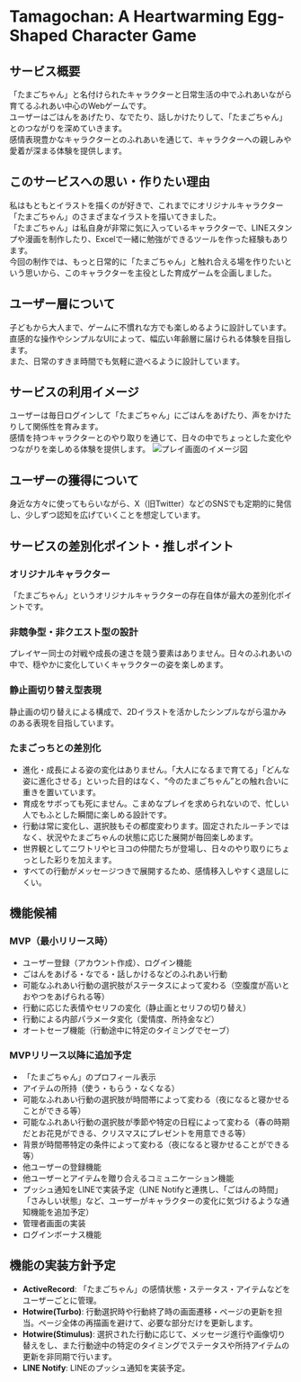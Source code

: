 # Tamagochan: A Heartwarming Egg-Shaped Character Game

## サービス概要
「たまごちゃん」と名付けられたキャラクターと日常生活の中でふれあいながら育てるふれあい中心のWebゲームです。  
ユーザーはごはんをあげたり、なでたり、話しかけたりして、「たまごちゃん」とのつながりを深めていきます。  
感情表現豊かなキャラクターとのふれあいを通じて、キャラクターへの親しみや愛着が深まる体験を提供します。

## このサービスへの思い・作りたい理由
私はもともとイラストを描くのが好きで、これまでにオリジナルキャラクター「たまごちゃん」のさまざまなイラストを描いてきました。  
「たまごちゃん」は私自身が非常に気に入っているキャラクターで、LINEスタンプや漫画を制作したり、Excelで一緒に勉強ができるツールを作った経験もあります。  
今回の制作では、もっと日常的に「たまごちゃん」と触れ合える場を作りたいという思いから、このキャラクターを主役とした育成ゲームを企画しました。

## ユーザー層について
子どもから大人まで、ゲームに不慣れな方でも楽しめるように設計しています。  
直感的な操作やシンプルなUIによって、幅広い年齢層に届けられる体験を目指します。  
また、日常のすきま時間でも気軽に遊べるように設計しています。

## サービスの利用イメージ
ユーザーは毎日ログインして「たまごちゃん」にごはんをあげたり、声をかけたりして関係性を育みます。  
感情を持つキャラクターとのやり取りを通じて、日々の中でちょっとした変化やつながりを楽しめる体験を提供します。
![プレイ画面のイメージ図](https://i.gyazo.com/f6891cb8c7f4cf460b9b1a8136a3fdfc.png)

## ユーザーの獲得について
身近な方々に使ってもらいながら、X（旧Twitter）などのSNSでも定期的に発信し、少しずつ認知を広げていくことを想定しています。

## サービスの差別化ポイント・推しポイント
### オリジナルキャラクター
「たまごちゃん」というオリジナルキャラクターの存在自体が最大の差別化ポイントです。  

### 非競争型・非クエスト型の設計
プレイヤー同士の対戦や成長の速さを競う要素はありません。日々のふれあいの中で、穏やかに変化していくキャラクターの姿を楽しめます。

### 静止画切り替え型表現
静止画の切り替えによる構成で、2Dイラストを活かしたシンプルながら温かみのある表現を目指しています。

### たまごっちとの差別化
- 進化・成長による姿の変化はありません。「大人になるまで育てる」「どんな姿に進化させる」といった目的はなく、“今のたまごちゃん”との触れ合いに重きを置いています。
- 育成をサボっても死にません。こまめなプレイを求められないので、忙しい人でもふとした瞬間に楽しめる設計です。
- 行動は常に変化し、選択肢もその都度変わります。固定されたルーチンではなく、状況やたまごちゃんの状態に応じた展開が毎回楽しめます。
- 世界観としてニワトリやヒヨコの仲間たちが登場し、日々のやり取りにちょっとした彩りを加えます。
- すべての行動がメッセージつきで展開するため、感情移入しやすく退屈しにくい。

## 機能候補
### MVP（最小リリース時）
- ユーザー登録（アカウント作成）、ログイン機能
- ごはんをあげる・なでる・話しかけるなどのふれあい行動
- 可能なふれあい行動の選択肢がステータスによって変わる（空腹度が高いとおやつをあげられる等）
- 行動に応じた表情やセリフの変化（静止画とセリフの切り替え）
- 行動による内部パラメータ変化（愛情度、所持金など）
- オートセーブ機能（行動途中に特定のタイミングでセーブ）

### MVPリリース以降に追加予定
- 「たまごちゃん」のプロフィール表示
- アイテムの所持（使う・もらう・なくなる）
- 可能なふれあい行動の選択肢が時間帯によって変わる（夜になると寝かせることができる等）
- 可能なふれあい行動の選択肢が季節や特定の日程によって変わる（春の時期だとお花見ができる、クリスマスにプレゼントを用意できる等）
- 背景が時間帯特定の条件によって変わる（夜になると寝かせることができる等）
- 他ユーザーの登録機能
- 他ユーザーとアイテムを贈り合えるコミュニケーション機能
- プッシュ通知をLINEで実装予定（LINE Notifyと連携し、「ごはんの時間」「さみしい状態」など、ユーザーがキャラクターの変化に気づけるような通知機能を追加予定）
- 管理者画面の実装
- ログインボーナス機能

## 機能の実装方針予定
- **ActiveRecord**: 「たまごちゃん」の感情状態・ステータス・アイテムなどをユーザーごとに管理。
- **Hotwire(Turbo)**: 行動選択時や行動終了時の画面遷移・ページの更新を担当。ページ全体の再描画を避けて、必要な部分だけを更新します。
- **Hotwire(Stimulus)**: 選択された行動に応じて、メッセージ進行や画像切り替えをし、また行動途中の特定のタイミングでステータスや所持アイテムの更新を非同期で行います。
- **LINE Notify**: LINEのプッシュ通知を実装予定。
